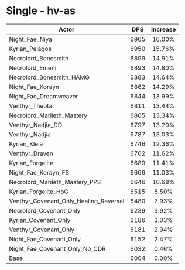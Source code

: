 # Single - hv-as
| Actor | DPS | Increase |
|---|:---:|:---:|
|Night_Fae_Niya|6965|16.00%|
|Kyrian_Pelagos|6950|15.76%|
|Necrolord_Bonesmith|6899|14.91%|
|Necrolord_Emeni|6893|14.80%|
|Necrolord_Bonesmith_HAMG|6883|14.64%|
|Night_Fae_Korayn|6862|14.29%|
|Night_Fae_Dreamweaver|6844|13.99%|
|Venthyr_Theotar|6811|13.44%|
|Necrolord_Marileth_Mastery|6805|13.34%|
|Venthyr_Nadjia_DD|6797|13.20%|
|Venthyr_Nadjia|6787|13.03%|
|Kyrian_Kleia|6746|12.36%|
|Venthyr_Draven|6702|11.62%|
|Kyrian_Forgelite|6689|11.41%|
|Night_Fae_Korayn_FS|6666|11.03%|
|Necrolord_Marileth_Mastery_PPS|6646|10.68%|
|Kyrian_Forgelite_HoG|6515|8.50%|
|Venthyr_Covenant_Only_Healing_Reversal|6480|7.93%|
|Necrolord_Covenant_Only|6239|3.92%|
|Kyrian_Covenant_Only|6186|3.03%|
|Venthyr_Covenant_Only|6181|2.94%|
|Night_Fae_Covenant_Only|6152|2.47%|
|Night_Fae_Covenant_Only_No_CDR|6032|0.46%|
|Base|6004|0.00%|

